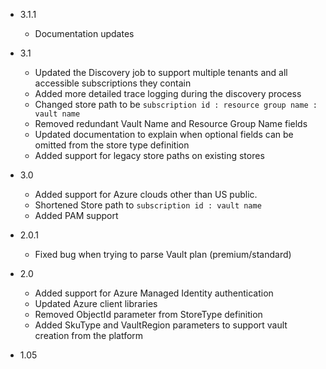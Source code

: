 
- 3.1.1
  - Documentation updates

- 3.1
  - Updated the Discovery job to support multiple tenants and all accessible subscriptions they contain
  - Added more detailed trace logging during the discovery process
  - Changed store path to be `subscription id : resource group name : vault name`
  - Removed redundant Vault Name and Resource Group Name fields
  - Updated documentation to explain when optional fields can be omitted from the store type definition
  - Added support for legacy store paths on existing stores

- 3.0
  - Added support for Azure clouds other than US public.
  - Shortened Store path to `subscription id : vault name`
  - Added PAM support

- 2.0.1
  - Fixed bug when trying to parse Vault plan (premium/standard)

- 2.0
  - Added support for Azure Managed Identity authentication
  - Updated Azure client libraries
  - Removed ObjectId parameter from StoreType definition
  - Added SkuType and VaultRegion parameters to support vault creation from the platform

- 1.05
